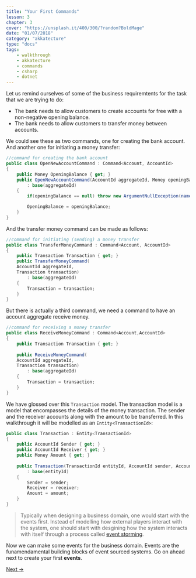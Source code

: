 ```yaml
---
title: "Your First Commands"
lesson: 3
chapter: 3
cover: "https://unsplash.it/400/300/?random?BoldMage"
date: "01/07/2018"
category: "akkatecture"
type: "docs"
tags:
    - walkthrough
    - akkatecture
    - commands
    - csharp
    - dotnet
---
```

Let us remind ourselves of some of the business requiremtents for the task that we are trying to do:

* The bank needs to allow customers to create accounts for free with a non-negative opening balance.
* The bank needs to allow customers to transfer money between accounts.

We could see these as two commands, one for creating the bank account. And another one for initiating a money transfer:

```csharp
//command for creating the bank account
public class OpenNewAccountCommand : Command<Account, AccountId> 
{
    public Money OpeningBalance { get; }
    public OpenNewAccountCommand(AccountId aggregateId, Money openingBalance)
        : base(aggregateId)
    {
        if(openingBalance == null) throw new ArgumentNullException(nameof(openingBalance));

        OpeningBalance = openingBalance;
    }
}
```

And the transfer money command can be made as follows:

```csharp
//command for initiating (sending) a money transfer
public class TransferMoneyCommand : Command<Account, AccountId>
{
    public Transaction Transaction { get; }
    public TransferMoneyCommand(
    AccountId aggregateId,
    Transaction transaction)
        : base(aggregateId)
    {
        Transaction = transaction;
    }
}
```

But there is actually a third command, we need a command to have an account aggregate receive money.

```csharp
//command for receiving a money transfer
public class ReceiveMoneyCommand : Command<Account,AccountId>
{
    public Transaction Transaction { get; }
        
    public ReceiveMoneyCommand(
    AccountId aggregateId, 
    Transaction transaction) 
        : base(aggregateId) 
    {
        Transaction = transaction;
    }
}
```

We have glossed over this `Transaction` model. The transaction model is a model that encompasses the details of the money transaction. The sender and the receiver accounts along with the amount to be transferred. In this walkthrough it will be modelled as an `Entity<TransactionId>`:

```csharp
public class Transaction : Entity<TransactionId>
{
    public AccountId Sender { get; }
    public AccountId Receiver { get; }
    public Money Amount { get; }
        
    public Transaction(TransactionId entityId, AccountId sender, AccountId receiver, Money amount)
        : base(entityId)
    {
        Sender = sender;
        Receiver = receiver;
        Amount = amount;
    }
}
```

> Typically when designing a business domain, one would start with the events first. Instead of modelling how external players interact with the system, one should start with desgining how the system interacts with itself through a process called [event storming](https://en.wikipedia.org/wiki/Event_storming).


Now we can make some events for the business domain. Events are the funamendamental building blocks of event sourced systems. Go on ahead next to create your first **events**.

[Next →](/docs/your-first-events)